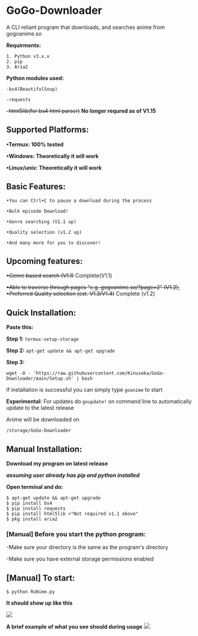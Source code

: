 # GoGo-Downloader
A CLI reliant program that downloads, and searches anime from gogoanime.so 

**Requirments:**
```
1. Python v3.x.x 
2. pip
3. Aria2
```

**Python modules used:**
```
-bs4(BeautifulSoup)

-requests
```
~~-html5lib(for bs4 html parser)~~
**No longer requred as of V1.15**

## Supported Platforms:
**•Termux: 100% tested**

**•Windows: Theoretically it will work**

**•Linux/unix: Theoretically it will work**

## Basic Features:
```
•You can Ctrl+C to pause a download during the process

•Bulk episode Download!

•Genre searching (V1.1 up)

•Quality selection (v1.2 up)

•And many more for you to discover!
```
## Upcoming features:

~~•Genre based search (V1.1)~~ Complete(V1.1)

~~•Able to traverse through pages
 "e.g. gogoanime.so/?page=2" (V1.2),
•Preferred Quality selection (est. V1.3/V1.4)~~ Complete (v1.2)

## Quick Installation:
**Paste this:**

**Step 1:** ```termux-setup-storage``` 

**Step 2:** ```apt-get update && apt-get upgrade```

**Step 3:** 
```
wget -O - 'https://raw.githubusercontent.com/Kinuseka/GoGo-Downloader/main/Setup.sh' | bash 
```

If installation is successful you can simply type ```goanime``` to start

**Experimental:** For updates do ```goupdate!``` on command line to automatically update to the latest release

Anime will be downloaded on 
```
/storage/GoGo-Downloader
```

## Manual Installation:

**Download my program on latest release**

***assuming user already has pip and python installed***

**Open terminal and do:**
```
$ apt-get update && apt-get upgrade
$ pip install bs4
$ pip install requests
$ pip install html5lib >"Not required v1.1 above"
$ pkg install aria2
```

### [Manual] Before you start the python program:
-Make sure your directory is the same as the program's directory

-Make sure you have external storage permissions enabled

## [Manual] To start:
```$ python RuNime.py```

**It should show up like this**

![](home.png)

**A brief example of what you see should during usage**
![](example.png)


